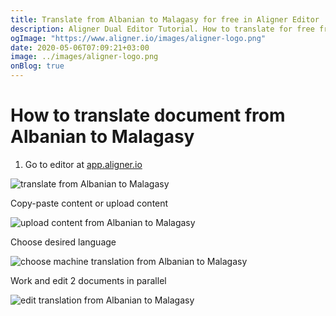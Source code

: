 ```yaml
---
title: Translate from Albanian to Malagasy for free in Aligner Editor
description: Aligner Dual Editor Tutorial. How to translate for free from Albanian to Malagasy. Aligner is multilingual document management platform. 
ogImage: "https://www.aligner.io/images/aligner-logo.png"
date: 2020-05-06T07:09:21+03:00
image: ../images/aligner-logo.png
onBlog: true
---
```


# How to translate document from Albanian to Malagasy

1. Go to editor at [app.aligner.io](https://app.aligner.io "Aligner App web page")

![translate from Albanian to Malagasy](../aligner-blank-editor.png "translate from Albanian to Malagasy")

Copy-paste content or upload content

![upload content from Albanian to Malagasy](../aligner-uploaded-document.png "upload content from Albanian to Malagasy")

Choose desired language

![choose machine translation from Albanian to Malagasy](../aligner-language-dropdown.png "choose machine translation from Albanian to Malagasy")

Work and edit 2 documents in parallel

![edit translation from Albanian to Malagasy](../aligner-double-sitded-editor.png "edit translation from Albanian to Malagasy")

